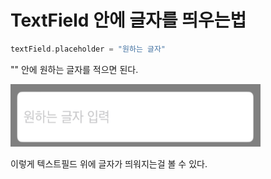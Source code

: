 # TextField 안에 글자를 띄우는법

```swift
textField.placeholder = "원하는 글자"
```
"" 안에 원하는 글자를 적으면 된다.
 
 <img src="원하는글자 입력.png" width="400" height="100"/>

 이렇게 텍스트필드 위에 글자가 띄워지는걸 볼 수 있다.